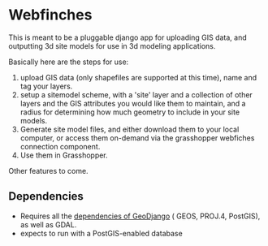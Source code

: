 # Webfinches

This is meant to be a pluggable django app for uploading GIS data, and
outputting 3d site models for use in 3d modeling applications.

Basically here are the steps for use:

1. upload GIS data (only shapefiles are supported at this time), name and tag
   your layers.
2. setup a sitemodel scheme, with a 'site' layer and a collection of other
   layers and the GIS attributes you would like them to maintain, and a radius
   for determining how much geometry to include in your site models.
3. Generate site model files, and either download them to your local computer,
   or access them on-demand via the grasshopper webfiches connection component.
4. Use them in Grasshopper.

Other features to come.


## Dependencies

* Requires all the [dependencies of GeoDjango](https://docs.djangoproject.com/en/dev/ref/contrib/gis/install/#requirements) ( GEOS, PROJ.4, PostGIS), as well as GDAL.
* expects to run with a PostGIS-enabled database
